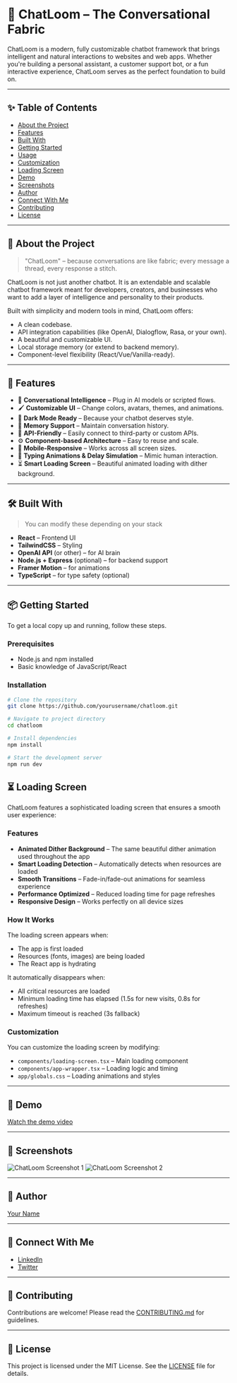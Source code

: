 # 🧠 ChatLoom – The Conversational Fabric

ChatLoom is a modern, fully customizable chatbot framework that brings intelligent and natural interactions to websites and web apps. Whether you're building a personal assistant, a customer support bot, or a fun interactive experience, ChatLoom serves as the perfect foundation to build on.

---

## ✨ Table of Contents

- [About the Project](#about-the-project)
- [Features](#features)
- [Built With](#built-with)
- [Getting Started](#getting-started)
- [Usage](#usage)
- [Customization](#customization)
- [Loading Screen](#loading-screen)
- [Demo](#demo)
- [Screenshots](#screenshots)
- [Author](#author)
- [Connect With Me](#connect-with-me)
- [Contributing](#contributing)
- [License](#license)

---

## 📘 About the Project

> "ChatLoom" – because conversations are like fabric; every message a thread, every response a stitch.

ChatLoom is not just another chatbot. It is an extendable and scalable chatbot framework meant for developers, creators, and businesses who want to add a layer of intelligence and personality to their products.

Built with simplicity and modern tools in mind, ChatLoom offers:

- A clean codebase.
- API integration capabilities (like OpenAI, Dialogflow, Rasa, or your own).
- A beautiful and customizable UI.
- Local storage memory (or extend to backend memory).
- Component-level flexibility (React/Vue/Vanilla-ready).

---

## 🚀 Features

- 🧠 **Conversational Intelligence** – Plug in AI models or scripted flows.
- 🖌️ **Customizable UI** – Change colors, avatars, themes, and animations.
- 🌙 **Dark Mode Ready** – Because your chatbot deserves style.
- 📜 **Memory Support** – Maintain conversation history.
- 🔌 **API-Friendly** – Easily connect to third-party or custom APIs.
- ⚙️ **Component-based Architecture** – Easy to reuse and scale.
- 📱 **Mobile-Responsive** – Works across all screen sizes.
- 💬 **Typing Animations & Delay Simulation** – Mimic human interaction.
- ⏳ **Smart Loading Screen** – Beautiful animated loading with dither background.

---

## 🛠️ Built With

> You can modify these depending on your stack

- **React** – Frontend UI
- **TailwindCSS** – Styling
- **OpenAI API** (or other) – for AI brain
- **Node.js + Express** (optional) – for backend support
- **Framer Motion** – for animations
- **TypeScript** – for type safety (optional)

---

## 📦 Getting Started

To get a local copy up and running, follow these steps.

### Prerequisites

- Node.js and npm installed
- Basic knowledge of JavaScript/React

### Installation

```bash
# Clone the repository
git clone https://github.com/yourusername/chatloom.git

# Navigate to project directory
cd chatloom

# Install dependencies
npm install

# Start the development server
npm run dev

```

## ⏳ Loading Screen

ChatLoom features a sophisticated loading screen that ensures a smooth user experience:

### Features
- **Animated Dither Background** – The same beautiful dither animation used throughout the app
- **Smart Loading Detection** – Automatically detects when resources are loaded
- **Smooth Transitions** – Fade-in/fade-out animations for seamless experience
- **Performance Optimized** – Reduced loading time for page refreshes
- **Responsive Design** – Works perfectly on all device sizes

### How It Works
The loading screen appears when:
- The app is first loaded
- Resources (fonts, images) are being loaded
- The React app is hydrating

It automatically disappears when:
- All critical resources are loaded
- Minimum loading time has elapsed (1.5s for new visits, 0.8s for refreshes)
- Maximum timeout is reached (3s fallback)

### Customization
You can customize the loading screen by modifying:
- `components/loading-screen.tsx` – Main loading component
- `components/app-wrapper.tsx` – Loading logic and timing
- `app/globals.css` – Loading animations and styles

---

## 🎥 Demo

[Watch the demo video](https://www.youtube.com/watch?v=dQw4w9WgXcQ)

---

## 📸 Screenshots

![ChatLoom Screenshot 1](https://via.placeholder.com/1280x720)
![ChatLoom Screenshot 2](https://via.placeholder.com/1280x720)

---

## 🤝 Author

[Your Name](https://www.linkedin.com/in/yourname/)

---

## 🔗 Connect With Me

- [LinkedIn](https://www.linkedin.com/in/yourname/)
- [Twitter](https://twitter.com/yourname)

---

## 🤖 Contributing

Contributions are welcome! Please read the [CONTRIBUTING.md](CONTRIBUTING.md) for guidelines.

---

## 📄 License

This project is licensed under the MIT License. See the [LICENSE](LICENSE) file for details.
